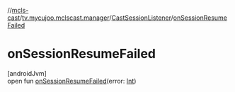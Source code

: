 //[mcls-cast](../../../index.md)/[tv.mycujoo.mclscast.manager](../index.md)/[CastSessionListener](index.md)/[onSessionResumeFailed](on-session-resume-failed.md)

# onSessionResumeFailed

[androidJvm]\
open fun [onSessionResumeFailed](on-session-resume-failed.md)(error: [Int](https://kotlinlang.org/api/latest/jvm/stdlib/kotlin/-int/index.html))
